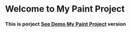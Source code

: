 # Welcome to My Paint Project


<h3> This is porject <a href="https://paint-beknur.netlify.app/">See Demo My Paint Project</a> version </h3>
